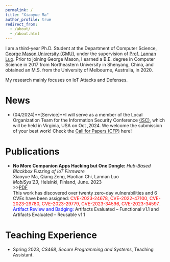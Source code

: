 ```yaml
---
permalink: /
title: "Xiaoyue Ma"
author_profile: true
redirect_from: 
  - /about/
  - /about.html
---
```

I am a third-year Ph.D. Student at the Department of Computer Science, [George Mason University (GMU)](https://www.gmu.edu/), under the supervision of [Prof. Lannan Luo](https://lannan.github.io/index.html). Prior to joining George Mason, I earned a B.E. degree in Computer Science in 2017 from Northeastern University in Shenyang, China, and obtained an M.S. from the University of Melbourne, Australia, in 2020.

My research mainly focuses on IoT Attacks and Defenses.
 <!-- My reserch interests include IoT vulnerability analysis, mobile computing and software engineering. -->

News
======
* (04/2024)**[Service]**I will serve as a member of the Local Organization Team for the Information Security Conference [(ISC)](https://isc24.cs.gmu.edu/docs/home/), which will be held in Virginia, USA on Oct ,2024. We welcome the submission of your best work! Check the [Call for Papers (CFP)](https://isc24.cs.gmu.edu/docs/call-for-papers/) here!

Publications
======
* **No More Companion Apps Hacking but One Dongle:** *Hub-Based Blackbox Fuzzing of IoT Firmware*  
Xiaoyue Ma, Qiang Zeng, Haotian Chi, Lannan Luo  
*MobiSys'23*, Helsinki, Finland, June. 2023    
\>\>[PDF](../assets/IoT-Fuzzing.pdf)  
This work has discovered over twenty zero-day vulnerabilities and 6 CVEs have been assigned: <span style="color: red;">CVE-2023-24678, CVE-2022-47100, CVE-2023-29780, CVE-2023-29779, CVE-2023-34596, CVE-2023-34597</span>.  
<span style="color: blue;">Artifact Review and Badging:</span> Artifacts Evaluated – Functional v1.1 and Artifacts Evaluated – Reusable v1.1

<!-- Awards/Honors
======
*  Summer Research award, George Mason University, 2023.
* Engineering Scholarship, University of South Carolina, 2022.
* Higher Education Emergency Relief Fund Grant, University of South Carolina, 2021.
* Engineering Exchange Scholarship, The University of Melbourne, 2019.
* Excellent Student, Northeastern University, 2016-2017. -->

<!-- Academic Service
======
### Reviewer of Refereed Conferences
* **PIMRC'23F**: IEEE International Symposium on Personal, Indoor and Mobile Radio Communications
* **INFOCOM'23 Workshop**: IEEE International Conference on Computer Communications Workshop

### Reviewer of Refereed Journals
* Journal of Computer Security
* Springer Peer-to-Peer Networking and Applications -->

Teaching Experience
======
* Spring 2023, *CS468, Secure Programming and Systems*, Teaching Assistant.


